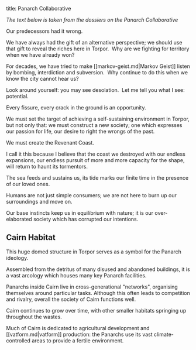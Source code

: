 title: Panarch Collaborative

_The text below is taken from the dossiers on the Panarch Collaborative_

Our predecessors had it wrong.

We have always had the gift of an alternative perspective; we should use that gift to reveal the riches here in Torpor.  Why are we fighting for territory when we have already won?

For decades, we have tried to make [[markov-geist.md|Markov Geist]] listen by bombing, interdiction and subversion.  Why continue to do this when we know the city cannot hear us?  

Look around yourself: you may see desolation.  Let me tell you what I see: potential.  

Every fissure, every crack in the ground is an opportunity.

We must set the target of achieving a self-sustaining environment in Torpor, but not only that: we must construct a new society; one which expresses our passion for life, our desire to right the wrongs of the past.   

We must create the Revenant Coast.

I call it this because I believe that the coast we destroyed with our endless expansions, our endless pursuit of more and more capacity for the shape, will return to haunt its tormentors.  

The sea feeds and sustains us, its tide marks our finite time in the presence of our loved ones.

Humans are not just simple consumers; we are not here to burn up our surroundings and move on.  

Our base instincts keep us in equilibrium with nature; it is our over-elaborated society which has corrupted our intentions.

## <span class="mw-headline" id="Cairn_Habitat"> Cairn Habitat </span>

This huge domed structure in Torpor serves as a symbol for the Panarch ideology.

Assembled from the detritus of many disused and abandoned buildings, it is a vast arcology which houses many key Panarch facilities.

Panarchs inside Cairn live in cross-generational "networks", organising themselves around particular tasks.  Although this often leads to competition and rivalry, overall the society of Cairn functions well.

Cairn continues to grow over time, with other smaller habitats springing up throughout the wastes.

Much of Cairn is dedicated to agricultural development and [[vatform.md|vatform]] production: the Panarchs use its vast climate-controlled areas to provide a fertile environment.

<!-- 
NewPP limit report
Preprocessor node count: 3/1000000
Post‐expand include size: 0/2097152 bytes
Template argument size: 0/2097152 bytes
Expensive parser function count: 0/100
-->

<!-- Saved in parser cache with key fs_error420_com:pcache:idhash:225-0!*!0!*!*!*!* and timestamp 20140722153840 -->